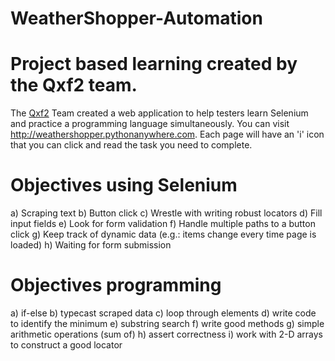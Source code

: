 # WeatherShopper-Automation

# Project based learning created by the Qxf2 team.
The [Qxf2](https://qxf2.com/?utm_source=github&utm_medium=click&utm_campaign=Weather%20shopper) Team created a web application to help testers learn Selenium and practice a programming language simultaneously. You can visit http://weathershopper.pythonanywhere.com. Each page will have an 'i' icon that you can click and read the task you need to complete.

# Objectives using Selenium
 a) Scraping text 
 b) Button click 
 c) Wrestle with writing robust locators 
 d) Fill input fields e) Look for form validation 
 f) Handle multiple paths to a button click 
 g) Keep track of dynamic data (e.g.: items change every time page is loaded) 
 h) Waiting for form submission
  
# Objectives programming
a) if-else 
b) typecast scraped data 
c) loop through elements 
d) write code to identify the minimum e) substring search 
f) write good methods 
g) simple arithmetic operations (sum of) 
h) assert correctness 
i) work with 2-D arrays to construct a good locator
